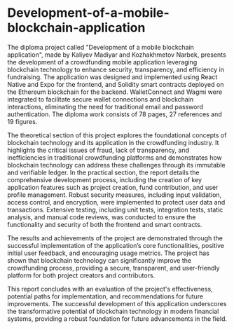 # Development-of-a-mobile-blockchain-application
The diploma project called "Development of a mobile blockchain application", made by Kaliyev Madiyar and Kozhakhmetov Narbek, presents the development of a crowdfunding mobile application leveraging blockchain technology to enhance security, transparency, and efficiency in fundraising. The application was designed and implemented using React Native and Expo for the frontend, and Solidity smart contracts deployed on the Ethereum blockchain for the backend. WalletConnect and Wagmi were integrated to facilitate secure wallet connections and blockchain interactions, eliminating the need for traditional email and password authentication. The diploma work consists of 78 pages, 27 references and 19 figures.

The theoretical section of this project explores the foundational concepts of blockchain technology and its application in the crowdfunding industry. It highlights the critical issues of fraud, lack of transparency, and inefficiencies in traditional crowdfunding platforms and demonstrates how blockchain technology can address these challenges through its immutable and verifiable ledger. In the practical section, the report details the comprehensive development process, including the creation of key application features such as project creation, fund contribution, and user profile management. Robust security measures, including input validation, access control, and encryption, were implemented to protect user data and transactions. Extensive testing, including unit tests, integration tests, static analysis, and manual code reviews, was conducted to ensure the functionality and security of both the frontend and smart contracts. 

The results and achievements of the project are demonstrated through the successful implementation of the application’s core functionalities, positive initial user feedback, and encouraging usage metrics. The project has shown that blockchain technology can significantly improve the crowdfunding process, providing a secure, transparent, and user-friendly platform for both project creators and contributors. 

This report concludes with an evaluation of the project's effectiveness, potential paths for implementation, and recommendations for future improvements. The successful development of this application underscores the transformative potential of blockchain technology in modern financial systems, providing a robust foundation for future advancements in the field.
